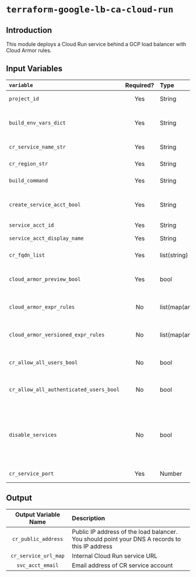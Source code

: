 # `terraform-google-lb-ca-cloud-run`

## Introduction
This module deploys a Cloud Run service behind a GCP load balancer with Cloud Armor rules.

## Input Variables

| `variable`                      |Required?| Type            | Default                | Description                          |
|:--------------------------------|:-------:|:----------------|:----------------------:|:-------------------------------------|
| `project_id`                    | Yes     | String          | (None)                 | GCP project ID to set up in          |
| `build_env_vars_dict`           | Yes     | String          | (None)                 | Environment variables to set during the initial build of the CR container |
| `cr_service_name_str`           | Yes     | String          | (None)                 | Cloud Run service name               |
| `cr_region_str`                 | Yes     | String          | (None)                 | GCP region to run the CR service in  |
| `build_command`                 | Yes     | String          | (None)                 | Path to the cloud build script       |
| `create_service_acct_bool`      | Yes     | String          | (None)                 | Boolean on whether or not to create a service account for the CR service |
| `service_acct_id`               | Yes     | String          | (None)                 | Service account id                   |
| `service_acct_display_name`     | Yes     | String          | (None)                 | Display name for the new service account |
| `cr_fqdn_list`                  | Yes     | list(string)    | (None)                 | FQDNs to put on to the SSL certificate |
| `cloud_armor_preview_bool`      | Yes     | bool            | (None)                 | Boolean on whether Cloud Armor rules should run in preview mode |
| `cloud_armor_expr_rules`        | No      | list(map(any))  | OWASP Rules            | List of dictionaries that describe the Cloud Armor rules |
| `cloud_armor_versioned_expr_rules` | No   | list(map(any))  | Allow Allow (last rule) | List of dictionaries that describe Cloud Armor versioned_expr rules |
| `cr_allow_all_users_bool`       | No      | bool            | true                   | Determines if GCP `allUsers` has access to CR service |
| `cr_allow_all_authenticated_users_bool` | No      | bool    | false                  | Determines if GCP `allAuthenticatedUsers` has access to CR service |
| `disable_services`              | No      | bool            | `false`                | Whether or not to disable services during `destroy`. Remember when disabling GCP services, all resources in that service get deleted |
| `cr_service_port`               | Yes     | Number          | (None)                 | Port the container used by CR listens to |


## Output
| Output Variable Name         | Description |
|:----------------------------:|:------------------------------------------------------------------------------------------------|
| `cr_public_address`          | Public IP address of the load balancer. You should point your DNS A records to this IP address  |
| `cr_service_url_map`         | Internal Cloud Run service URL                                                                  |
| `svc_acct_email`             | Email address of CR service account |
